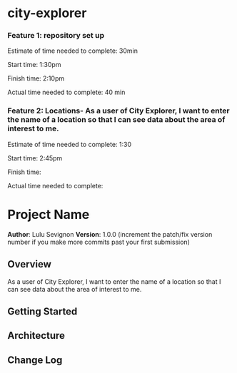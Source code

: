 # city-explorer

### Feature 1: repository set up

Estimate of time needed to complete: 30min

Start time: 1:30pm

Finish time: 2:10pm

Actual time needed to complete: 40 min

### Feature 2: Locations- As a user of City Explorer, I want to enter the name of a location so that I can see data about the area of interest to me.

Estimate of time needed to complete: 1:30

Start time: 2:45pm

Finish time: 

Actual time needed to complete: 

# Project Name

**Author**: Lulu Sevignon
**Version**: 1.0.0 (increment the patch/fix version number if you make more commits past your first submission)

## Overview
<!-- Provide a high level overview of what this application is and why you are building it, beyond the fact that it's an assignment for this class. (i.e. What's your problem domain?) -->

 As a user of City Explorer, I want to enter the name of a location so that I can see data about the area of interest to me.

## Getting Started
<!-- What are the steps that a user must take in order to build this app on their own machine and get it running? -->

## Architecture
<!-- Provide a detailed description of the application design. What technologies (languages, libraries, etc) you're using, and any other relevant design information. -->

## Change Log
<!-- Use this area to document the iterative changes made to your application as each feature is successfully implemented. Use time stamps. Here's an examples:

01-01-2001 4:59pm - Application now has a fully-functional express server, with a GET route for the location resource.

## Credits and Collaborations
<!-- Give credit (and a link) to other people or resources that helped you build this application. -->